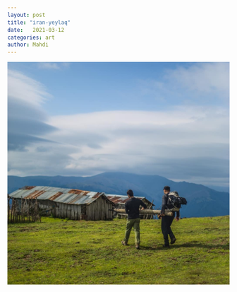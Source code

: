 ```yaml
---
layout: post
title: "iran-yeylaq"
date:   2021-03-12
categories: art
author: Mahdi
---
```


![boy.](/img/arts/iran-yeylaq.jpg)
